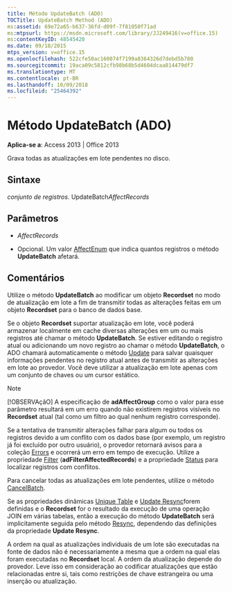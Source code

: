 ```yaml
---
title: Método UpdateBatch (ADO)
TOCTitle: UpdateBatch Method (ADO)
ms:assetid: 69e72a65-b637-36fd-d09f-7f81050f71ad
ms:mtpsurl: https://msdn.microsoft.com/library/JJ249416(v=office.15)
ms:contentKeyID: 48545420
ms.date: 09/18/2015
mtps_version: v=office.15
ms.openlocfilehash: 522cfe50ac160074f7199a8364326d7debd5b780
ms.sourcegitcommit: 19aca09c5812cfb98b68b5d4604dcaa814479df7
ms.translationtype: MT
ms.contentlocale: pt-BR
ms.lasthandoff: 10/09/2018
ms.locfileid: "25464392"
---
```

# <a name="updatebatch-method-ado"></a>Método UpdateBatch (ADO)


**Aplica-se a**: Access 2013 | Office 2013

Grava todas as atualizações em lote pendentes no disco.

## <a name="syntax"></a>Sintaxe

*conjunto de registros*. UpdateBatch*AffectRecords*

## <a name="parameters"></a>Parâmetros

  - *AffectRecords*

  - Opcional. Um valor [AffectEnum](affectenum.md) que indica quantos registros o método **UpdateBatch** afetará.

## <a name="remarks"></a>Comentários

Utilize o método **UpdateBatch** ao modificar um objeto **Recordset** no modo de atualização em lote a fim de transmitir todas as alterações feitas em um objeto **Recordset** para o banco de dados base.

Se o objeto **Recordset** suportar atualização em lote, você poderá armazenar localmente em cache diversas alterações em um ou mais registros até chamar o método **UpdateBatch**. Se estiver editando o registro atual ou adicionando um novo registro ao chamar o método **UpdateBatch**, o ADO chamará automaticamente o método [Update](update-method-ado.md) para salvar quaisquer informações pendentes no registro atual antes de transmitir as alterações em lote ao provedor. Você deve utilizar a atualização em lote apenas com um conjunto de chaves ou um cursor estático.


> [!NOTE]
> <P>[!OBSERVAçãO] A especificação de <STRONG>adAffectGroup</STRONG> como o valor para esse parâmetro resultará em um erro quando não existirem registros visíveis no <STRONG>Recordset</STRONG> atual (tal como um filtro ao qual nenhum registro corresponde).</P>



Se a tentativa de transmitir alterações falhar para algum ou todos os registros devido a um conflito com os dados base (por exemplo, um registro já foi excluído por outro usuário), o provedor retornará avisos para a coleção [Errors](errors-collection-ado.md) e ocorrerá um erro em tempo de execução. Utilize a propriedade [Filter](filter-property-ado.md) (**adFilterAffectedRecords**) e a propriedade [Status](status-property-ado-recordset.md) para localizar registros com conflitos.

Para cancelar todas as atualizações em lote pendentes, utilize o método [CancelBatch](cancelbatch-method-ado.md).

Se as propriedades dinâmicas [Unique Table](unique-table-unique-schema-unique-catalog-properties-dynamic-ado.md) e [Update Resync](update-resync-property-dynamic-ado.md)forem definidas e o **Recordset** for o resultado da execução de uma operação JOIN em várias tabelas, então a execução do método **UpdateBatch** será implicitamente seguida pelo método [Resync](resync-method-ado.md), dependendo das definições da propriedade **Update Resync**.

A ordem na qual as atualizações individuais de um lote são executadas na fonte de dados não é necessariamente a mesma que a ordem na qual elas foram executadas no **Recordset** local. A ordem da atualização depende do provedor. Leve isso em consideração ao codificar atualizações que estão relacionadas entre si, tais como restrições de chave estrangeira ou uma inserção ou atualização.


